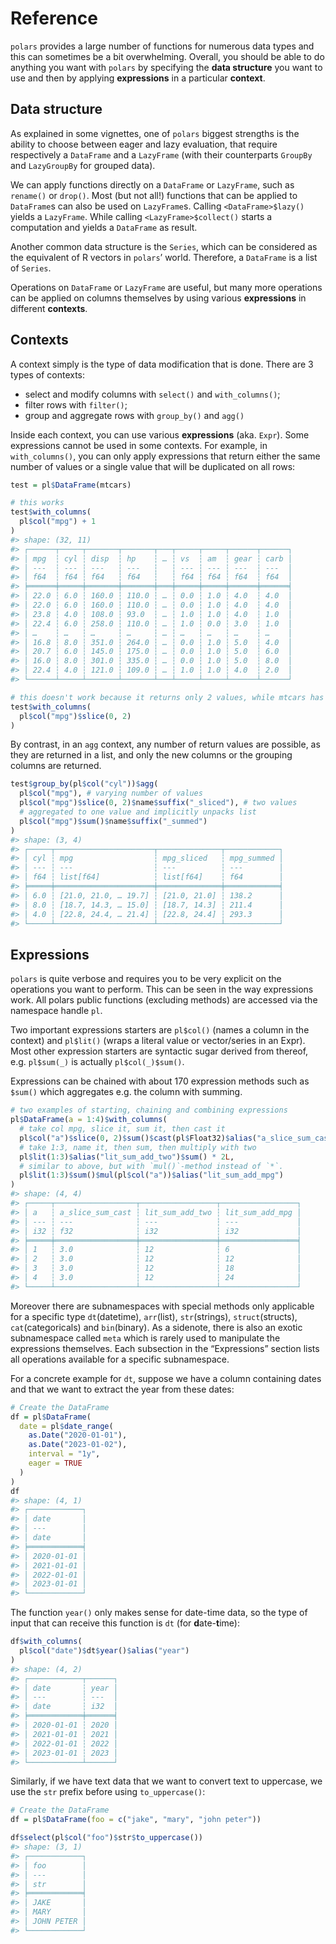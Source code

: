 
# Reference

`polars` provides a large number of functions for numerous data types
and this can sometimes be a bit overwhelming. Overall, you should be
able to do anything you want with `polars` by specifying the **data
structure** you want to use and then by applying **expressions** in a
particular **context**.

## Data structure

As explained in some vignettes, one of `polars` biggest strengths is the
ability to choose between eager and lazy evaluation, that require
respectively a `DataFrame` and a `LazyFrame` (with their counterparts
`GroupBy` and `LazyGroupBy` for grouped data).

We can apply functions directly on a `DataFrame` or `LazyFrame`, such as
`rename()` or `drop()`. Most (but not all!) functions that can be
applied to `DataFrame`s can also be used on `LazyFrame`s. Calling
`<DataFrame>$lazy()` yields a `LazyFrame`. While calling
`<LazyFrame>$collect()` starts a computation and yields a `DataFrame` as
result.

Another common data structure is the `Series`, which can be considered
as the equivalent of R vectors in `polars`’ world. Therefore, a
`DataFrame` is a list of `Series`.

Operations on `DataFrame` or `LazyFrame` are useful, but many more
operations can be applied on columns themselves by using various
**expressions** in different **contexts**.

## Contexts

A context simply is the type of data modification that is done. There
are 3 types of contexts:

- select and modify columns with `select()` and `with_columns()`;
- filter rows with `filter()`;
- group and aggregate rows with `group_by()` and `agg()`

Inside each context, you can use various **expressions** (aka. `Expr`).
Some expressions cannot be used in some contexts. For example, in
`with_columns()`, you can only apply expressions that return either the
same number of values or a single value that will be duplicated on all
rows:

``` r
test = pl$DataFrame(mtcars)
```

``` r
# this works
test$with_columns(
  pl$col("mpg") + 1
)
#> shape: (32, 11)
#> ┌──────┬─────┬───────┬───────┬───┬─────┬─────┬──────┬──────┐
#> │ mpg  ┆ cyl ┆ disp  ┆ hp    ┆ … ┆ vs  ┆ am  ┆ gear ┆ carb │
#> │ ---  ┆ --- ┆ ---   ┆ ---   ┆   ┆ --- ┆ --- ┆ ---  ┆ ---  │
#> │ f64  ┆ f64 ┆ f64   ┆ f64   ┆   ┆ f64 ┆ f64 ┆ f64  ┆ f64  │
#> ╞══════╪═════╪═══════╪═══════╪═══╪═════╪═════╪══════╪══════╡
#> │ 22.0 ┆ 6.0 ┆ 160.0 ┆ 110.0 ┆ … ┆ 0.0 ┆ 1.0 ┆ 4.0  ┆ 4.0  │
#> │ 22.0 ┆ 6.0 ┆ 160.0 ┆ 110.0 ┆ … ┆ 0.0 ┆ 1.0 ┆ 4.0  ┆ 4.0  │
#> │ 23.8 ┆ 4.0 ┆ 108.0 ┆ 93.0  ┆ … ┆ 1.0 ┆ 1.0 ┆ 4.0  ┆ 1.0  │
#> │ 22.4 ┆ 6.0 ┆ 258.0 ┆ 110.0 ┆ … ┆ 1.0 ┆ 0.0 ┆ 3.0  ┆ 1.0  │
#> │ …    ┆ …   ┆ …     ┆ …     ┆ … ┆ …   ┆ …   ┆ …    ┆ …    │
#> │ 16.8 ┆ 8.0 ┆ 351.0 ┆ 264.0 ┆ … ┆ 0.0 ┆ 1.0 ┆ 5.0  ┆ 4.0  │
#> │ 20.7 ┆ 6.0 ┆ 145.0 ┆ 175.0 ┆ … ┆ 0.0 ┆ 1.0 ┆ 5.0  ┆ 6.0  │
#> │ 16.0 ┆ 8.0 ┆ 301.0 ┆ 335.0 ┆ … ┆ 0.0 ┆ 1.0 ┆ 5.0  ┆ 8.0  │
#> │ 22.4 ┆ 4.0 ┆ 121.0 ┆ 109.0 ┆ … ┆ 1.0 ┆ 1.0 ┆ 4.0  ┆ 2.0  │
#> └──────┴─────┴───────┴───────┴───┴─────┴─────┴──────┴──────┘
```

``` r
# this doesn't work because it returns only 2 values, while mtcars has 32 rows.
test$with_columns(
  pl$col("mpg")$slice(0, 2)
)
```

By contrast, in an `agg` context, any number of return values are
possible, as they are returned in a list, and only the new columns or
the grouping columns are returned.

``` r
test$group_by(pl$col("cyl"))$agg(
  pl$col("mpg"), # varying number of values
  pl$col("mpg")$slice(0, 2)$name$suffix("_sliced"), # two values
  # aggregated to one value and implicitly unpacks list
  pl$col("mpg")$sum()$name$suffix("_summed")
)
#> shape: (3, 4)
#> ┌─────┬──────────────────────┬──────────────┬────────────┐
#> │ cyl ┆ mpg                  ┆ mpg_sliced   ┆ mpg_summed │
#> │ --- ┆ ---                  ┆ ---          ┆ ---        │
#> │ f64 ┆ list[f64]            ┆ list[f64]    ┆ f64        │
#> ╞═════╪══════════════════════╪══════════════╪════════════╡
#> │ 6.0 ┆ [21.0, 21.0, … 19.7] ┆ [21.0, 21.0] ┆ 138.2      │
#> │ 8.0 ┆ [18.7, 14.3, … 15.0] ┆ [18.7, 14.3] ┆ 211.4      │
#> │ 4.0 ┆ [22.8, 24.4, … 21.4] ┆ [22.8, 24.4] ┆ 293.3      │
#> └─────┴──────────────────────┴──────────────┴────────────┘
```

## Expressions

`polars` is quite verbose and requires you to be very explicit on the
operations you want to perform. This can be seen in the way expressions
work. All polars public functions (excluding methods) are accessed via
the namespace handle `pl`.

Two important expressions starters are `pl$col()` (names a column in the
context) and `pl$lit()` (wraps a literal value or vector/series in an
Expr). Most other expression starters are syntactic sugar derived from
thereof, e.g. `pl$sum(_)` is actually `pl$col(_)$sum()`.

Expressions can be chained with about 170 expression methods such as
`$sum()` which aggregates e.g. the column with summing.

``` r
# two examples of starting, chaining and combining expressions
pl$DataFrame(a = 1:4)$with_columns(
  # take col mpg, slice it, sum it, then cast it
  pl$col("a")$slice(0, 2)$sum()$cast(pl$Float32)$alias("a_slice_sum_cast"),
  # take 1:3, name it, then sum, then multiply with two
  pl$lit(1:3)$alias("lit_sum_add_two")$sum() * 2L,
  # similar to above, but with `mul()`-method instead of `*`.
  pl$lit(1:3)$sum()$mul(pl$col("a"))$alias("lit_sum_add_mpg")
)
#> shape: (4, 4)
#> ┌─────┬──────────────────┬─────────────────┬─────────────────┐
#> │ a   ┆ a_slice_sum_cast ┆ lit_sum_add_two ┆ lit_sum_add_mpg │
#> │ --- ┆ ---              ┆ ---             ┆ ---             │
#> │ i32 ┆ f32              ┆ i32             ┆ i32             │
#> ╞═════╪══════════════════╪═════════════════╪═════════════════╡
#> │ 1   ┆ 3.0              ┆ 12              ┆ 6               │
#> │ 2   ┆ 3.0              ┆ 12              ┆ 12              │
#> │ 3   ┆ 3.0              ┆ 12              ┆ 18              │
#> │ 4   ┆ 3.0              ┆ 12              ┆ 24              │
#> └─────┴──────────────────┴─────────────────┴─────────────────┘
```

Moreover there are subnamespaces with special methods only applicable
for a specific type `dt`(datetime), `arr`(list), `str`(strings),
`struct`(structs), `cat`(categoricals) and `bin`(binary). As a sidenote,
there is also an exotic subnamespace called `meta` which is rarely used
to manipulate the expressions themselves. Each subsection in the
“Expressions” section lists all operations available for a specific
subnamespace.

For a concrete example for `dt`, suppose we have a column containing
dates and that we want to extract the year from these dates:

``` r
# Create the DataFrame
df = pl$DataFrame(
  date = pl$date_range(
    as.Date("2020-01-01"),
    as.Date("2023-01-02"),
    interval = "1y",
    eager = TRUE
  )
)
df
#> shape: (4, 1)
#> ┌────────────┐
#> │ date       │
#> │ ---        │
#> │ date       │
#> ╞════════════╡
#> │ 2020-01-01 │
#> │ 2021-01-01 │
#> │ 2022-01-01 │
#> │ 2023-01-01 │
#> └────────────┘
```

The function `year()` only makes sense for date-time data, so the type
of input that can receive this function is `dt` (for **d**ate-**t**ime):

``` r
df$with_columns(
  pl$col("date")$dt$year()$alias("year")
)
#> shape: (4, 2)
#> ┌────────────┬──────┐
#> │ date       ┆ year │
#> │ ---        ┆ ---  │
#> │ date       ┆ i32  │
#> ╞════════════╪══════╡
#> │ 2020-01-01 ┆ 2020 │
#> │ 2021-01-01 ┆ 2021 │
#> │ 2022-01-01 ┆ 2022 │
#> │ 2023-01-01 ┆ 2023 │
#> └────────────┴──────┘
```

Similarly, if we have text data that we want to convert text to
uppercase, we use the `str` prefix before using `to_uppercase()`:

``` r
# Create the DataFrame
df = pl$DataFrame(foo = c("jake", "mary", "john peter"))

df$select(pl$col("foo")$str$to_uppercase())
#> shape: (3, 1)
#> ┌────────────┐
#> │ foo        │
#> │ ---        │
#> │ str        │
#> ╞════════════╡
#> │ JAKE       │
#> │ MARY       │
#> │ JOHN PETER │
#> └────────────┘
```
